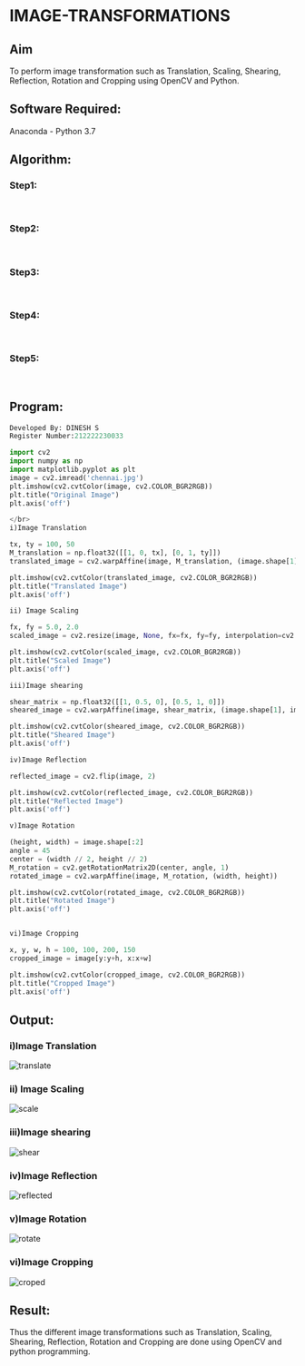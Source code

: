 # IMAGE-TRANSFORMATIONS


## Aim
To perform image transformation such as Translation, Scaling, Shearing, Reflection, Rotation and Cropping using OpenCV and Python.

## Software Required:
Anaconda - Python 3.7

## Algorithm:
### Step1:
<br>

### Step2:
<br>

### Step3:
<br>

### Step4:
<br>

### Step5:
<br>

## Program:
```python
Developed By: DINESH S
Register Number:212222230033

import cv2
import numpy as np
import matplotlib.pyplot as plt
image = cv2.imread('chennai.jpg')
plt.imshow(cv2.cvtColor(image, cv2.COLOR_BGR2RGB)) 
plt.title("Original Image")  
plt.axis('off')

</br>
i)Image Translation

tx, ty = 100, 50 
M_translation = np.float32([[1, 0, tx], [0, 1, ty]])  
translated_image = cv2.warpAffine(image, M_translation, (image.shape[1], image.shape[0]))

plt.imshow(cv2.cvtColor(translated_image, cv2.COLOR_BGR2RGB))  
plt.title("Translated Image")  
plt.axis('off')

ii) Image Scaling

fx, fy = 5.0, 2.0 
scaled_image = cv2.resize(image, None, fx=fx, fy=fy, interpolation=cv2.INTER_LINEAR)

plt.imshow(cv2.cvtColor(scaled_image, cv2.COLOR_BGR2RGB)) 
plt.title("Scaled Image") 
plt.axis('off')

iii)Image shearing

shear_matrix = np.float32([[1, 0.5, 0], [0.5, 1, 0]])
sheared_image = cv2.warpAffine(image, shear_matrix, (image.shape[1], image.shape[0]))

plt.imshow(cv2.cvtColor(sheared_image, cv2.COLOR_BGR2RGB)) 
plt.title("Sheared Image")  
plt.axis('off')

iv)Image Reflection

reflected_image = cv2.flip(image, 2)

plt.imshow(cv2.cvtColor(reflected_image, cv2.COLOR_BGR2RGB)) 
plt.title("Reflected Image")  
plt.axis('off')

v)Image Rotation

(height, width) = image.shape[:2]  
angle = 45  
center = (width // 2, height // 2)  
M_rotation = cv2.getRotationMatrix2D(center, angle, 1)  
rotated_image = cv2.warpAffine(image, M_rotation, (width, height))

plt.imshow(cv2.cvtColor(rotated_image, cv2.COLOR_BGR2RGB)) 
plt.title("Rotated Image")  
plt.axis('off')


vi)Image Cropping

x, y, w, h = 100, 100, 200, 150  
cropped_image = image[y:y+h, x:x+w]

plt.imshow(cv2.cvtColor(cropped_image, cv2.COLOR_BGR2RGB)) 
plt.title("Cropped Image")  
plt.axis('off')
```
## Output:
### i)Image Translation
![translate](https://github.com/user-attachments/assets/7b0589ae-e8e7-4e74-a834-bb4331774713)


### ii) Image Scaling
![scale](https://github.com/user-attachments/assets/a816a7f5-548e-4b08-8167-a1ebf10be5a3)


### iii)Image shearing
![shear](https://github.com/user-attachments/assets/7cd86398-0a61-4753-acb8-d0e479236cd2)



### iv)Image Reflection
![reflected](https://github.com/user-attachments/assets/8d6b525d-631e-4f5f-87d5-a984440cf221)



### v)Image Rotation
![rotate](https://github.com/user-attachments/assets/77f303e8-68ef-405b-a60e-464459234e9d)



### vi)Image Cropping
![croped](https://github.com/user-attachments/assets/cd58547e-4d51-483b-8b44-ed59c8c24b44)




## Result: 

Thus the different image transformations such as Translation, Scaling, Shearing, Reflection, Rotation and Cropping are done using OpenCV and python programming.
